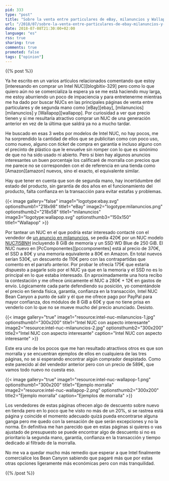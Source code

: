 ```yaml
---
pid: 333
type: "post"
title: "Sobre la venta entre particulares de eBay, milanuncios y Wallapop"
url: "/2018/07/sobre-la-venta-entre-particulares-de-ebay-milanuncios-y-wallapop/"
date: 2018-07-08T21:30:00+02:00
language: "es"
rss: true
sharing: true
comments: true
promoted: false
tags: ["opinion"]
---
```


{{% post %}}

Ya he escrito en un varios artículos relacionados comentando que estoy [interesando en comprar un Intel NUC][blogbitix-329] pero como lo que quiero aún no se comercializa la espera ya se me está haciendo muy larga, me estoy aburriendo un poco de impaciencia y para entretenerme mientras me ha dado por buscar NUCs en las principales páginas de venta entre particulares y de segunda mano como [eBay][ebay], [milanuncios][milanuncios] y [Wallapop][wallapop]. Por curiosidad a ver que precio tienen y si me resultaría atractivo comprar un NUC de una generación anterior en vez de la última que saldrá ya no a mucho tardar.

He buscado en esas 3 webs por modelos de Intel NUC, no hay pocos, me ha sorprendido la cantidad de ellos que se publicitan como con poco uso, como nuevo, alguno con _ticket_ de compra en garantía e incluso alguno con el precinto de plástico que le envuelve sin romper con lo que es sinónimo de que no ha sido usado ni abierto. Pero si bien hay algunos anuncios interesantes un buen porcentaje los calificaré de morralla con precios que me parece no se corresponden con el de referencia en una tienda como [Amazon][amazon] nuevos, sino el exacto, el equivalente similar.

Hay que tener en cuenta que son de segunda mano, hay incertidumbre del estado del producto, sin garantía de dos años en el funcionamiento del producto, falta confianza en la transacción para evitar estafas y problemas.

{{< image
    gallery="false"
    image1="logotype:ebay.svg" optionsthumb1="218x98" title1="eBay"
    image2="logotype:milanuncios.png" optionsthumb2="218x58" title1="milanuncios"
    image3="logotype:wallapop.svg" optionsthumb3="150x150" title1="Wallapop" >}}

Por tantear un NUC en el que podría estar interesado contacté con el vendedor de [un anuncio en milanuncios](https://www.milanuncios.com/ordenadores-de-segunda-mano/mini-pc-intel-nuc-i5-8gb-500gbm-2-266347572.htm), se pedía 420€ por un NUC modelo [NUC7I5BNH](https://www.intel.com/content/www/us/en/products/boards-kits/nuc/kits/nuc7i5bnh.html) incluyendo 8 GiB de memoria y un SSD WD Blue de 250 GiB. El NUC nuevo en [PcComponentes][pccomponentes] está al precio de 370€, el SSD a 80€ y una memoria equivalente a 80€ en Amazon. En total nuevos serían 530€, un descuento de 110€ pero con las contrapartidas que comento en el parrafo anterior. Por probar le ofrecía 175€ que estaría dispuesto a pagarle solo por el NUC ya que en la memoria y el SSD no es lo principal en lo que estaba interesado. En aproximadamente una hora recibo la contestación y me ofrece únicamente el NUC a 280€ + 12€ en gastos de envío. Lógicamente cada parte defendiendo su posición, yo comentándole el precio en tienda física, garantía, confianza en la transacción, Intel NUC Bean Canyon a punto de salir y él que me ofrece pago por PayPal para mayor confianza, dos módulos de 8 GiB a 60€ y que no tiene prisa en venderlo con lo que no se mueve mucho del precio anunciado. Desisto.

{{< image
    gallery="true"
    image1="resource:intel-nuc-milanuncios-1.jpg" optionsthumb1="300x200" title1="Intel NUC con aspecto interesante"
    image2="resource:intel-nuc-milanuncios-2.jpg" optionsthumb2="300x200" title2="Intel NUC con aspecto interesante"
    caption="Intel NUC con aspecto interesante" >}}

Este era uno de los pocos que me han resultado atractivos otros es que son morralla y se encuentran ejemplos de ellos en cualquiera de las tres páginas, no se si esperando encontrar algún comprador despistado. Como este parecido al del vendedor anterior pero con un precio de 589€, que vamos todo nuevo no cuesta eso. 

{{< image
    gallery="true"
    image1="resource:intel-nuc-wallapop-1.png" optionsthumb1="300x200" title1="Ejemplo morralla"
    image2="resource:intel-nuc-wallapop-2.png" optionsthumb2="300x200" title2="Ejemplo morralla"
    caption="Ejemplos de morralla" >}}

Los vendedores de estas páginas ofrecen algo de descuento sobre nuevo en tienda pero en lo poco que he visto no más de un 20%, si se rastrea está página y coincide el momento adecuado quizá pueda encontrarse alguna ganga pero me quedo con la sensación de que serán excepciones y no la norma. En definitiva me han parecido que en estas páginas si quieres o vas ajustado de presupuesto se puede encontrar algo de descuento si no es prioritario la segunda mano, garantía, confianza en la transacción y tiempo dedicado al filtrado de la morralla.

No me va a quedar mucho más remedio que esperar a que Intel finalmente comercialice los Bean Canyon sabiendo que pagaré más que por estas otras opciones ligeramente más económicas pero con más tranquilidad.

{{% /post %}}
